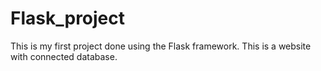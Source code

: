 # Flask_project
This is my first project done using the Flask framework.
This is a website with connected database.
